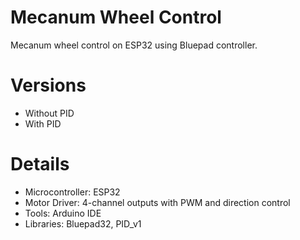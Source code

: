 # Mecanum Wheel Control
Mecanum wheel control on ESP32 using Bluepad controller.

# Versions
- Without PID
- With PID

# Details
- Microcontroller: ESP32
- Motor Driver: 4-channel outputs with PWM and direction control
- Tools: Arduino IDE
- Libraries: Bluepad32, PID_v1
